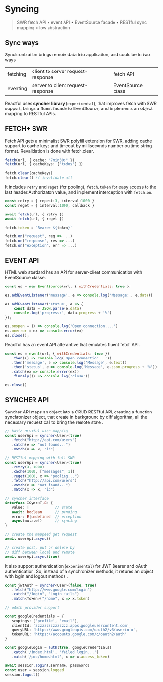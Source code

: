 <style>@import url(syncing.css);</style>

# Syncing

> SWR fetch API • event API • EventSource facade • RESTful sync mapping • low abstraction

## Sync ways

Synchronization brings remote data into application, and could be in two ways:

| | | |
|-|-|-|
| fetching | client to server request-response | fetch API |
| eventing | server to client request-response | EventSource class |

Reactful uses **syncher library** (`experimental`), that improves fetch with SWR support, brings a fluent facade to EventSource, and implements an object mapping to RESTful APIs. 

## FETCH+ SWR

Fetch API gets a minimalist SWR polyfill extension for SWR, adding cache support to cache keys and timeout by milliseconds number ou time string format. Revalidation is done with fetch.clear.

<aside cols='2'>

```ts
fetch(url, { cache: "7min30s" })
fetch(url, { cacheKeys: ['todos'] })   
```

```ts
fetch.clear(cacheKeys)
fetch.clear() // invalidate all
```

</aside>


It includes `retry` and `reget` (for pooling), `fetch.token` for easy access to the last header.Authorizaton value, and implement interception with `fetch.on`. 

<aside cols='5:4'> 


```ts
const retry = { repeat:3, interval:1000 }
const reget = { interval:1000, callback }

await fetch(url, { retry })
await fetch(url, { reget })
```

```ts
fetch.token = `Bearer ${token}`

fetch.on("request", req => ...)
fetch.on("response", res => ...)
fetch.on("exception", err => ...)
```

</aside>

## EVENT API

HTML web stardard has an API for server-client communication with EventSource classe.

<aside>

```js
const es = new EventSource(url, { withCredentials: true }) 

es.addEventListener('message', e => console.log('Message:', e.data))

es.addEventListener('status', e => {
    const data = JSON.parse(e.data)
    console.log('progress:', data.progress + '%')
});

es.onopen = () => console.log('Open connection....')
es.onerror = ex => console.error(ex)
es.close();
```

Reactful has an event API alterantive that emulates fluent fetch API. 

```js
const es = event(url, { withCredentials: true })
   .then(() => console.log('Open connection...'))
   .then('message', e => console.log('Message', e.text))
   .then('status', e => console.log('Message', e.json.progress + '%'))
   .catch(ex => console.error(ex))
   .finnaly(() => console.log('close'))

es.close() 
```

</aside>


## SYNCHER API

Syncher API maps an object into a CRUD RESTful API, creating a function synchronizer object, that create in background by diff algorithm, all the necessary request call to bring the remote state .

<aside cols='2'> 

```ts 
// basic RESTful user mapping
const userApi = syncher<User>(true)
   .fetch("http://api.com/users")
   .catch(e => "not found...")
   .match(x => x, "id")   

// RESTful mapping with full SWR 
const userApi = syncher<User>(true)
   .retry(3, 1000)
   .cache(1000, ["messages", 1])
   .reget(1000, x => "pooling...")
   .fetch("http://api.com/users")
   .catch(e => "not found...")
   .match(x => x, "id")   
```

```ts 
// syncher interface 
interface ISync<T,E> {   
   value: T            // state
   await: boolean      // pending
   error: E|undefined  // exception
   async(mutate?)      // syncing 
}

// create the mappeed get request 
await userApi.async() 

// create post, put or delete by
// diff between local and remote
await userApi.async(true) 
```

</aside>

It also support authentication (`experimental`) for JWT Bearer and oAuth authentication. So, instead of a synchronizer methods, it returns an object with login and logout methods .

```ts
const jwtAuth = syncher<User>(false, true)
   .fetch("http://www.google.com/login")
   .catch("/login", "Login fails")
   .match<Token>("/home", x => x.token)   

// oAuth provider support

const googleCredentials = {
   scopings: ['profile', 'email'],
   clientId: 'zzzzzzzzzzzzzzz.apps.googleusercontent.com',
   queryURL: 'https://www.googleapis.com/oauth2/v3/userinfo',
   tokenURL: 'https://accounts.google.com/o/oauth2/auth'
}

const googleLogin = auth(true, googleCredentials)
   .catch('/index.html', 'failed login...')
   .match('/poc/home.html', x => x.access_token)

await session.login(username, password)
const user = session.logged
session.logout()
```